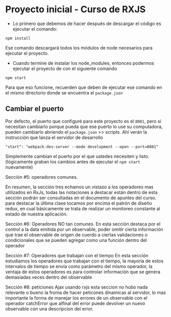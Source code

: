 # Proyecto inicial - Curso de RXJS

* Lo primero que debemos de hacer después de descargar el código es ejecutar el comando:

```
npm install
```
Ese comando descargará todos los módulos de node necesarios para ejecutar el proyecto.


* Cuando termine de instalar los node_modules, entonces podermos ejecutar el proyecto de con el siguiente comando

```
npm start
```
Para que eso funcione, recuerden que deben de ejecutar ese comando en el mismo directorio donde se encuentra el ```package.json```

## Cambiar el puerto
Por defecto, el puerto que configuré para este proyecto es el ```8081```, pero si necesitan cambiarlo porque pueda que ese puerto lo use su computadora, pueden cambiarlo abriendo el ```package.json``` >> scripts. Ahí verán la instrucción que lanza el servidor de desarrollo

```
"start": "webpack-dev-server --mode development --open --port=8081"
```

Simplemente cambian el puerto por el que ustedes necesiten y listo. (lógicamente graban los cambios antes de ejecutar el ```npm start``` nuevamente)

Sección #5: operadores comunes.

En resumen, la sección tres echamos un vistazo a los operadores mas utilizados en RxJs, todas las notaciones a destacar están dentro de esta sección podrán ser consultadas en el documento de apuntes del curso.
para destacar la última clase tocamos por encima el patrón de diseño redux, en cual básicamente se trata de realizar un monitoreo constante al estado de nuestra aplicación. 

Sección #6: Operadores NO tan comunes.
En esta sección destaca por el control a la data emitida por un observable, poder omitir cierta información que trae el observable de origen de cuerdo a ciertas validaciones o condicionales que se pueden agregar como una función dentro del operador

Sección #7: Operadores que trabajan con el tiempo
En esta sección estudiamos los operadores que trabajan con el tiempo, la mayoría de estos intervalos de tiempo se envía como parámetro del mismo operador, la ventaja de estos operadores es para controlar información que se genera demasiadas veces dentro del observable 

Sección #8: peticiones Ajax usando rxjs
esta seccion no hubo nada relevante o bueno la froma de hacer peticones dinamicas al servidor, lo mas importante la forma de manejar los errores de un observable con el operador catchError que alfinal del error puede devolver un nuevo observable con una descripcion del error.


